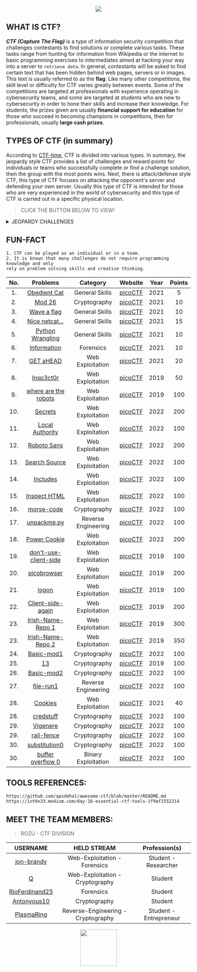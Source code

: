 <p align ="center">
<img src = "https://user-images.githubusercontent.com/70703371/173975716-355596a2-57bd-4565-b8e6-6f6651e3bb04.png">
</p>

## WHAT IS CTF?

***CTF (Capture The Flag)*** is a type of information security competition that challenges contestants to find solutions or complete various tasks. These tasks range from hunting for information from Wikipedia or the internet to basic programming exercises to intermediates aimed at hacking your way into a server to `retrieve data`. In general, contestants will be asked to find certain text that has been hidden behind web pages, servers or in images. This text is usually referred to as the **flag**. Like many other competitions, the skill level or difficulty for CTF varies greatly between events. Some of the competitions are targeted at professionals with experience operating in cybersecurity teams, and some are targeted at students who are new to cybersecurity in order to hone their skills and increase their knowledge. For students, the prizes given are usually **financial support for education** for those who succeed in becoming champions in competitions, then for professionals, usually **large cash prizes**.

## TYPES OF CTF (in summary)

According to [CTF-time](https://ctftime.org/ctf-wtf/), CTF is divided into various types. In summary, the jeopardy style CTF provides a list of challenges and reward points for individuals or teams who successfully complete or find a challenge solution, then the group with the most points wins. Next, there is attack/defense style CTF, this type of CTF focuses on attacking the opponent's server and defending your own server. Usually this type of CTF is intended for those who are very experienced in the world of cybersecurity and this type of CTF is carried out in a specific physical location.

> CLICK THE BUTTON BELOW TO VIEW!

<details>
<summary> JEOPARDY CHALLENGES </summary>
  
|CATEGORY|
|:------:|
|Web Exploitation|
|Cryptography|
|Binary Exploitation|
|Reverse Engineering|
|Forensics|
|Stenography|
|Packet Analysis|
|Miscellaneous|
 
</details>


## FUN-FACT
```
1. CTF can be played as an individual or in a team.
2. It is known that many challenges do not require programming knowledge and only 
rely on problem solving skills and creative thinking.
```

|No.|Problems|Category|Website|Year|Points|
|:-:|:------:|:------:|:-----:|:--:|:----:|
|1. |[Obedient Cat](https://github.com/jon-brandy/CTF-WRITE-UP/blob/a6f5f727a5ec1473591469a73c81ca837cea1562/Asset/Obedient%20Cat/README.md)|General Skills|[picoCTF](https://play.picoctf.org/practice/challenge/147)|2021|5|
|2. |[Mod 26](https://github.com/jon-brandy/CTF-WRITE-UP/blob/a6f5f727a5ec1473591469a73c81ca837cea1562/Asset/Mod%2026/README.md)|Cryptography|[picoCTF](https://play.picoctf.org/practice/challenge/144)|2021|10|
|3. |[Wave a flag](https://github.com/jon-brandy/CTF-WRITE-UP/blob/41ef2899f2f33a541f9e509b0d1ff179b31faeec/Asset/Wave%20a%20flag/README.md)|General Skills|[picoCTF](https://play.picoctf.org/practice/challenge/170)|2021|10|
|4. |[Nice netcat...](https://github.com/jon-brandy/CTF-WRITE-UP/blob/a6f5f727a5ec1473591469a73c81ca837cea1562/Asset/Nice%20netcat.../README.md)|General Skills|[picoCTF](https://play.picoctf.org/practice/challenge/156)|2021|15|
|5. |[Python Wrangling](https://github.com/jon-brandy/CTF-WRITE-UP/blob/a6f5f727a5ec1473591469a73c81ca837cea1562/Asset/Python%20Wrangling/README.md)|General Skills|[picoCTF](https://play.picoctf.org/practice/challenge/166)|2021|10|
|6. |[Information](https://github.com/jon-brandy/CTF-WRITE-UP/blob/a6f5f727a5ec1473591469a73c81ca837cea1562/Asset/Information/README.md)|Forensics|[picoCTF](https://play.picoctf.org/practice/challenge/186)|2021|10|
|7. |[GET aHEAD](https://github.com/jon-brandy/CTF-WRITE-UP/blob/a6f5f727a5ec1473591469a73c81ca837cea1562/Asset/GET%20aHEAD/README.md)|Web Exploitation|[picoCTF](https://play.picoctf.org/practice/challenge/132)|2021|20|
|8. |[Insp3ct0r](https://github.com/jon-brandy/CTF-WRITE-UP/blob/a6f5f727a5ec1473591469a73c81ca837cea1562/Asset/Insp3ct0r/README.md)|Web Exploitation|[picoCTF](https://play.picoctf.org/practice/challenge/18?category=1&page=1)|2019|50|
|9. |[where are the robots](https://github.com/jon-brandy/CTF-WRITE-UP/blob/41ef2899f2f33a541f9e509b0d1ff179b31faeec/Asset/where%20are%20the%20robots/README.md)|Web Exploitation|[picoCTF](https://play.picoctf.org/practice/challenge/4?category=1&page=1)|2019|100|
|10. |[Secrets](https://github.com/jon-brandy/CTF-WRITE-UP/blob/e64ced526bc7a813df3a01f2b096427302712a68/Asset/Secrets/README.md)|Web Exploitation|[picoCTF](https://play.picoctf.org/practice?category=1&originalEvent=70&page=1)|2022|200|
|11. |[Local Authority](https://github.com/jon-brandy/CTF-WRITE-UP/blob/a6f5f727a5ec1473591469a73c81ca837cea1562/Asset/Local%20Authority/README.md)|Web Exploitation|[picoCTF](https://play.picoctf.org/practice/challenge/278?category=1&originalEvent=70&page=1)|2022|100|
|12. |[Roboto Sans](https://github.com/jon-brandy/CTF-WRITE-UP/blob/038dbd9e2851916b5f73e8fc1a2f8d3800dd020e/Asset/Roboto%20Sans/README.md)|Web Exploitation|[picoCTF](https://play.picoctf.org/practice/challenge/291?category=1&originalEvent=70&page=1)|2022|200|
|13. |[Search Source](https://github.com/jon-brandy/CTF-WRITE-UP/blob/038dbd9e2851916b5f73e8fc1a2f8d3800dd020e/Asset/Search%20Source/README.md)|Web Exploitation|[picoCTF](https://play.picoctf.org/practice/challenge/295?category=1&originalEvent=70&page=1)|2022|100|
|14. |[Includes](https://github.com/jon-brandy/CTF-WRITE-UP/blob/a6f5f727a5ec1473591469a73c81ca837cea1562/Asset/Includes/README.md)|Web Exploitation|[picoCTF](https://play.picoctf.org/practice/challenge/274?category=1&originalEvent=70&page=1)|2022|100|
|15. |[Inspect HTML](https://github.com/jon-brandy/CTF-WRITE-UP/blob/a6f5f727a5ec1473591469a73c81ca837cea1562/Asset/Inspect%20HTML/README.md)|Web Exploitation|[picoCTF](https://play.picoctf.org/practice/challenge/275?category=1&originalEvent=70&page=1)|2022|100|
|16. |[morse-code](https://github.com/jon-brandy/CTF-WRITE-UP/blob/41ef2899f2f33a541f9e509b0d1ff179b31faeec/Asset/morse-code/README.md)|Cryptography|[picoCTF](https://play.picoctf.org/practice/challenge/280?category=2&originalEvent=70&page=1)|2022|100|
|17. |[unpackme.py](https://github.com/jon-brandy/CTF-WRITE-UP/blob/41ef2899f2f33a541f9e509b0d1ff179b31faeec/Asset/unpackme.py/README.md)|Reverse Engineering|[picoCTF](https://play.picoctf.org/practice/challenge/314?category=3&originalEvent=70&page=1)|2022|100|
|18. |[Power Cookie](https://github.com/jon-brandy/CTF-WRITE-UP/blob/a6f5f727a5ec1473591469a73c81ca837cea1562/Asset/Power%20Cookie/README.md)|Web Exploitation|[picoCTF](https://play.picoctf.org/practice/challenge/288?category=1&originalEvent=70&page=1&search=)|2022|200|
|19. |[don't-use-client-side](https://github.com/jon-brandy/CTF-WRITE-UP/blob/41ef2899f2f33a541f9e509b0d1ff179b31faeec/Asset/don't-use-client-side/README.md)|Web Exploitation|[picoCTF](https://play.picoctf.org/practice/challenge/66?category=1&page=1&search=)|2019|100|
|20. |[picobrowser](https://github.com/jon-brandy/CTF-WRITE-UP/blob/41ef2899f2f33a541f9e509b0d1ff179b31faeec/Asset/picobrowser/README.md)|Web Exploitation|[picoCTF](https://play.picoctf.org/practice/challenge/9?category=1&originalEvent=1&page=1&search=)|2019|200|
|21. |[logon](https://github.com/jon-brandy/CTF-WRITE-UP/blob/41ef2899f2f33a541f9e509b0d1ff179b31faeec/Asset/logon/README.md)|Web Exploitation|[picoCTF](https://play.picoctf.org/practice/challenge/46?category=1&originalEvent=1&page=1&search=)|2019|100|
|22. |[Client-side-again](https://github.com/jon-brandy/CTF-WRITE-UP/blob/a6f5f727a5ec1473591469a73c81ca837cea1562/Asset/Client-side-again/README.md)|Web Exploitation|[picoCTF](https://play.picoctf.org/practice/challenge/69?category=1&originalEvent=1&page=1&search=)|2019|200|
|23. |[Irish-Name-Repo 1](https://github.com/jon-brandy/CTF-WRITE-UP/blob/a6f5f727a5ec1473591469a73c81ca837cea1562/Asset/Irish-Name-Repo%201/README.md)|Web Exploitation|[picoCTF](https://play.picoctf.org/practice/challenge/80?category=1&originalEvent=1&page=1&search=)|2019|300|
|23. |[Irish-Name-Repo 2](https://github.com/jon-brandy/CTF-WRITE-UP/blob/a6f5f727a5ec1473591469a73c81ca837cea1562/Asset/Irish-Name-Repo-2/README.md)|Web Exploitation|[picoCTF](https://play.picoctf.org/practice/challenge/59?category=1&originalEvent=1&page=1&search=)|2019|350|
|24. |[Basic-mod1](https://github.com/jon-brandy/CTF-WRITE-UP/blob/cf161303f8814e8f73e38eec10f009bca0bf69dd/Asset/Basic-mod1/README.md)|Cryptography|[picoCTF](https://play.picoctf.org/practice/challenge/253?category=2&originalEvent=70&page=1&search=)|2022|100|
|25. |[13](https://github.com/jon-brandy/CTF-WRITE-UP/blob/bfba196c8f4586d58b2b6282863ee044a5e10802/Asset/13/README.md)|Cryptography|[picoCTF](https://play.picoctf.org/practice/challenge/62?category=2&originalEvent=1&page=1&search=)|2019|100|
|26. |[Basic-mod2](https://github.com/jon-brandy/CTF-WRITE-UP/blob/a6f5f727a5ec1473591469a73c81ca837cea1562/Asset/Basic-mod2/README.md)|Cryptography|[picoCTF](https://play.picoctf.org/practice/challenge/254?category=2&originalEvent=70&page=1)|2022|100|
|27. |[file-run1](https://github.com/jon-brandy/CTF-WRITE-UP/blob/41ef2899f2f33a541f9e509b0d1ff179b31faeec/Asset/file-run1/README.md)|Reverse Engineering|[picoCTF](https://play.picoctf.org/practice/challenge/266?category=3&originalEvent=70&page=1)|2022|100|
|28. |[Cookies](https://github.com/jon-brandy/CTF-WRITE-UP/blob/a6f5f727a5ec1473591469a73c81ca837cea1562/Asset/Cookies/README.md)|Web Exploitation|[picoCTF](https://play.picoctf.org/practice/challenge/173?category=1&page=1&search=)|2021|40|
|28. |[credstuff](https://github.com/jon-brandy/CTF-WRITE-UP/blob/097a4f91075ba12d0548784f9d3863b09dbc78c5/Asset/credstuff/README.md)|Cryptography|[picoCTF](https://play.picoctf.org/practice/challenge/261?category=2&originalEvent=70&page=1)|2022|100|
|29. |[Vigenere](https://github.com/jon-brandy/CTF-WRITE-UP/blob/eaa5b280db0fd4d3baaa0c369ef865b9b6f021bb/Asset/Vigenere/README.md)|Cryptography|[picoCTF](https://play.picoctf.org/practice/challenge/316?category=2&originalEvent=70&page=1)|2022|100|
|29. |[rail-fence](https://github.com/jon-brandy/CTF-WRITE-UP/blob/b7f528deb96bf102eefb08561b43873c772b5da8/Asset/rail-fence/README.md)|Cryptography|[picoCTF](https://play.picoctf.org/practice/challenge/289?category=2&originalEvent=70&page=1)|2022|100|
|30. |[substitution0](https://github.com/jon-brandy/CTF-WRITE-UP/blob/a120f055de40661c0d1713eb8268903ed95dadd8/Asset/substitution0/README.md)|Cryptography|[picoCTF](https://play.picoctf.org/practice/challenge/307?category=2&originalEvent=70&page=1)|2022|100|
|30. |[buffer overflow 0](https://github.com/jon-brandy/CTF-WRITE-UP/blob/main/Asset/buffer%20overflow%200/README.md)|Binary Exploitation|[picoCTF](https://play.picoctf.org/practice/challenge/307?category=2&originalEvent=70&page=1)|2022|100|

## TOOLS REFERENCES:
```
https://github.com/apsdehal/awesome-ctf/blob/master/README.md
https://int0x33.medium.com/day-18-essential-ctf-tools-1f9af1552214
```

## MEET THE TEAM MEMBERS:

> ROZU - CTF DIVISION
  
|USERNAME|HELD STREAM|Profession(s)|
|:------:|:---------:|:--------:|
|[jon-brandy](https://github.com/jon-brandy)|Web-Exploitation - Forensics|Student - Researcher|
|[Q](https://github.com/tkxldk)|Web-Exploitation - Cryptography|Student|
|[RioFerdinand25](https://github.com/RioFerdinand25)|Forensics|Student|
|[Antonyous10](https://github.com/Antonyous10)|Cryptography|Student|
|[PlasmaRing](https://github.com/PlasmaRing)|Reverse-Engineering - Cryptography|Student - Entrepreneur|

<p align="center">
  <img src = "https://user-images.githubusercontent.com/70703371/173996798-60e915fa-a65a-4398-b290-f273128d9556.png" width = "100">
</p>


